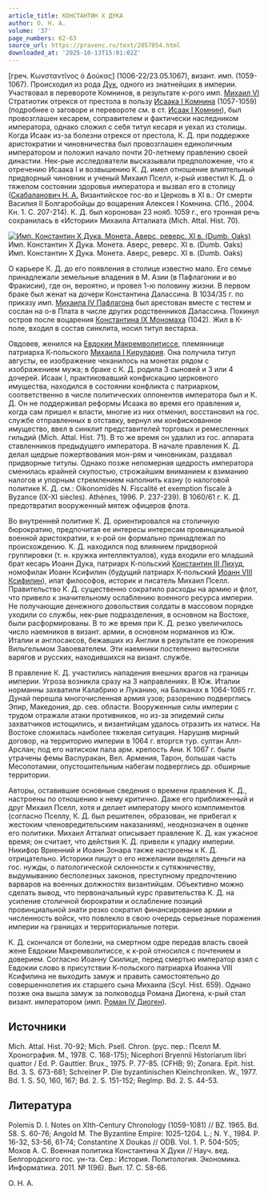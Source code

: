 ```yaml
---
article_title: КОНСТАНТИН X ДУКА
author: О. Н. А.
volume: '37'
page_numbers: 62-63
source_url: https://pravenc.ru/text/2057054.html
downloaded_at: '2025-10-13T15:01:02Z'
---
```


[греч. Κωνσταντῖνος ὁ Δούκας] (1006-22/23.05.1067), визант. имп. (1059-1067). Происходил из рода [Дук](https://pravenc.ru/text/Дук.html), одного из знатнейших в империи. Участвовал в перевороте Комнинов, в результате к-рого имп. [Михаил VI](<https://pravenc.ru/text/Михаил VI.html>) Стратиотик отрекся от престола в пользу [Исаака I Комнина](<https://pravenc.ru/text/Исаака I Комнина.html>) (1057-1059) (подробнее о заговоре и перевороте см. в ст. [Исаак I Комнин](<https://pravenc.ru/text/Исаак I Комнин.html>)), был провозглашен кесарем, соправителем и фактически наследником императора, однако сложил с себя титул кесаря и уехал из столицы. Когда Исаак из-за болезни отрекся от престола, К. Д. при поддержке аристократии и чиновничества был провозглашен единоличным императором и положил начало почти 20-летнему правлению своей династии. Нек-рые исследователи высказывали предположение, что к отречению Исаака I и возвышению К. Д. имел отношение влиятельный придворный чиновник и ученый Михаил Пселл, к-рый известил К. Д. о тяжелом состоянии здоровья императора и вызвал его в столицу ([Скабаланович Н. А.](<https://pravenc.ru/text/Скабаланович Н  А .html>) Византийское гос-во и Церковь в XI в.: От смерти Василия II Болгаробойцы до воцарения Алексея I Комнина. СПб., 2004. Кн. 1. С. 207-214). К. Д. был коронован 23 нояб. 1059 г., его тронная речь сохранилась в «Истории» Михаила Атталиата (Mich. Attal. Hist. 70).

[![Имп. Константин Х Дука. Монета. Аверс, реверс. XI в. (Dumb. Oaks)](https://pravenc.ru/data/2016/10/29/1233741349/i200.jpg "Кликните для увеличения картинки")](https://pravenc.ru/data/2016/10/29/1233741349/i400.jpg)Имп. Константин Х Дука. Монета. Аверс, реверс. XI в. (Dumb. Oaks)  
Имп. Константин Х Дука. Монета. Аверс, реверс. XI в. (Dumb. Oaks)

О карьере К. Д. до его появления в столице известно мало. Его семье принадлежали земельные владения в М. Азии (в Пафлагонии и во Фракисии), где он, вероятно, и провел 1-ю половину жизни. В первом браке был женат на дочери Константина Далассина. В 1034/35 г. по приказу имп. [Михаила IV Пафлагона](<https://pravenc.ru/text/Михаила IV Пафлагона.html>) был арестован вместе с тестем и сослан на о-в Плата в числе других родственников Далассина. Покинул остров после воцарения [Константина IX Мономаха](<https://pravenc.ru/text/Константина IX Мономаха.html>) (1042). Жил в К-поле, входил в состав синклита, носил титул вестарха.

Овдовев, женился на [Евдокии Макремволитиссе](<https://pravenc.ru/text/Евдокии Макремволитиссе.html>), племяннице патриарха К-польского [Михаила I Кирулария](<https://pravenc.ru/text/Михаила I Кирулария.html>). Она получила титул августы, ее изображение чеканилось на монетах рядом с изображением мужа; в браке с К. Д. родила 3 сыновей и 3 или 4 дочерей. Исаак I, практиковавший конфискацию церковного имущества, находился в состоянии конфликта с патриархом, соответственно в числе политических оппонентов императора был и К. Д. Он не поддерживал реформы Исаака во время его правления и, когда сам пришел к власти, многие из них отменил, восстановил на гос. службе отправленных в отставку, вернул им конфискованное имущество, ввел в синклит представителей торговых и ремесленных гильдий (Mich. Attal. Hist. 71). В то же время он удалил из гос. аппарата ставленников предыдущего императора. В начале правления К. Д. делал щедрые пожертвования мон-рям и чиновникам, раздавал придворные титулы. Однако позже непомерная щедрость императора сменилась крайней скупостью, строжайшим вниманием к взиманию налогов и упорным стремлением наполнить казну (о налоговой политике К. Д. см.: Oikonomidès N. Fiscalité et exemption fiscale à Byzance (IX-XI siècles). Athènes, 1996. P. 237-239). В 1060/61 г. К. Д. предотвратил вооруженный мятеж офицеров флота.

Во внутренней политике К. Д. ориентировался на столичную бюрократию, предпочитая ее интересы интересам провинциальной военной аристократии, к к-рой он формально принадлежал по происхождению. К. Д. находился под влиянием придворной группировки (т. н. кружка интеллектуалов), куда входили его младший брат кесарь Иоанн Дука, патриарх К-польский [Константин III Лихуд](<https://pravenc.ru/text/Константин III Лихуд.html>), номофилак Иоанн Ксифилин (будущий патриарх К-польский [Иоанн VIII Ксифилин](<https://pravenc.ru/text/Иоанн VIII Ксифилин.html>)), ипат философов, историк и писатель Михаил Пселл. Правительство К. Д. существенно сократило расходы на армию и флот, что привело к значительному ослаблению военного ресурса империи. Не получающие денежного довольствия солдаты в массовом порядке уходили со службы, нек-рые подразделения, в основном на Востоке, были расформированы. В то же время при К. Д. резко увеличилось число наемников в визант. армии, в основном норманнов из Юж. Италии и англосаксов, бежавших из Англии в результате ее покорения Вильгельмом Завоевателем. Эти наемники постепенно вытесняли варягов и русских, находившихся на визант. службе.

В правление К. Д. участились нападения внешних врагов на границы империи. Угроза возникла сразу на 3 направлениях. В Юж. Италии норманны захватили Калабрию и Луканию, на Балканах в 1064-1065 гг. Дунай перешла многочисленная армия узов; разорению подверглись Эпир, Македония, др. сев. области. Вооруженные силы империи с трудом отражали атаки противников, но из-за эпидемий силы захватчиков истощились, и византийцам удалось отразить их натиск. На Востоке сложилась наиболее тяжелая ситуация. Нарушив мирный договор, на территорию империи в 1064 г. вторгся тур. султан Алп-Арслан; под его натиском пала арм. крепость Ани. К 1067 г. были утрачены фемы Васпуракан, Вел. Армения, Тарон, большая часть Месопотамии, опустошительным набегам подверглись др. обширные территории.

Авторы, оставившие основные сведения о времени правления К. Д., настроены по отношению к нему критично. Даже его приближенный и друг Михаил Пселл, хотя и делает императору много комплиментов (согласно Пселлу, К. Д. был решителен, образован, не прибегал к жестоким членовредительским наказаниям), неоднозначен в оценке его политики. Михаил Атталиат описывает правление К. Д. как ужасное время; он считает, что действия К. Д. привели к упадку империи. Никифор Вриенний и Иоанн Зонара также настроены к К. Д. отрицательно. Историки пишут о его нежелании выделять деньги на гос. нужды, о патологической склонности к сутяжничеству, выдумыванию бесполезных законов, преступному предпочтению варваров на военных должностях византийцам. Объективно можно сделать вывод, что первоначальный курс правительства К. Д. на усиление столичной бюрократии и ослабление позиций провинциальной знати резко сократил финансирование армии и численность войск, что повлекло в свою очередь серьезные поражения империи на границах и территориальные потери.

К. Д. скончался от болезни, на смертном одре передав власть своей жене Евдокии Макремволитиссе, к к-рой относился с почтением и доверием. Согласно Иоанну Скилице, перед смертью император взял с Евдокии слово в присутствии К-польского патриарха Иоанна VIII Ксифилина не выходить замуж и править самостоятельно до совершеннолетия их старшего сына Михаила (Scyl. Hist. 659). Однако позже она вышла замуж за полководца Романа Диогена, к-рый стал визант. императором (имп. [Роман IV Диоген](<https://pravenc.ru/text/Роман IV Диоген.html>)).

## Источники

Mich. Attal. Hist. 70-92; Mich. Psell. Chron. (рус. пер.: Пселл М. Хронография. М., 1978. С. 168-175); Nicephori Bryennii Historiarum libri quattor / Ed. P. Gauttier. Brux., 1975. P. 77-85. (CFHB; 9); Zonara. Epit. hist. Bd. 3. S. 673-681; Schreiner P. Die byzantinischen Kleinchroniken. W., 1977. Bd. 1. S. 50, 160, 167; Bd. 2. S. 151-152; RegImp. Bd. 2. S. 44-53.

## Литература

Polemis D. I. Notes on XIth-Сentury Сhronology (1059-1081) // BZ. 1965. Bd. 58. S. 60-76; Angold M. The Byzantine Empire: 1025-1204. L.; N. Y., 1984. P. 16-32, 53-56, 61-74; Constantine X Doukas // ODB. Vol. 1. P. 504-505; Мохов А. С. Военная политика Константина X Дуки // Науч. вед. Белгородского гос. ун-та. Сер.: История. Политология. Экономика. Информатика. 2011. № 1(96). Вып. 17. С. 58-66.

О. Н. А.
